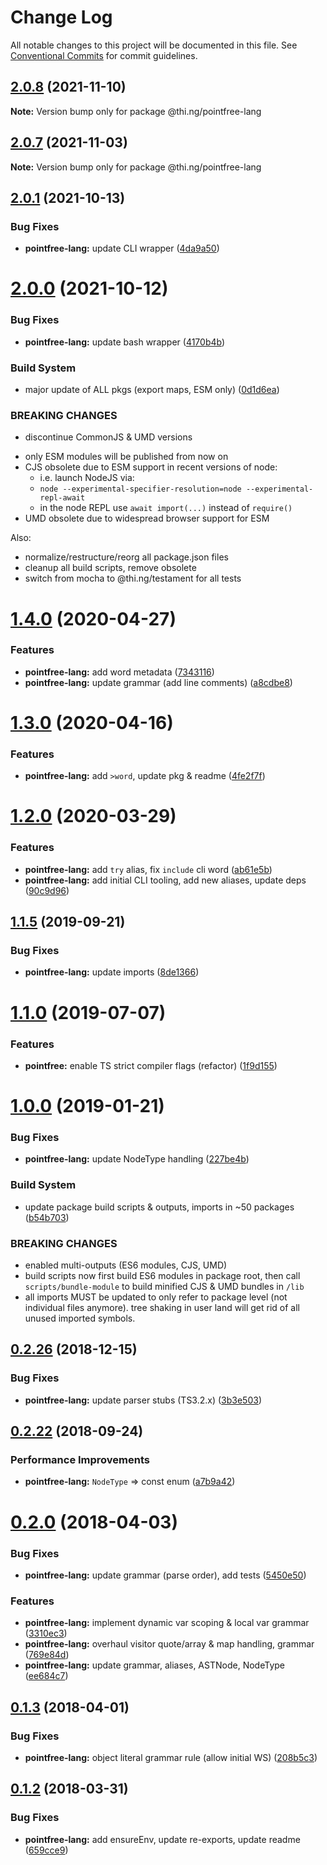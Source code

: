 # Change Log

All notable changes to this project will be documented in this file.
See [Conventional Commits](https://conventionalcommits.org) for commit guidelines.

## [2.0.8](https://github.com/thi-ng/umbrella/compare/@thi.ng/pointfree-lang@2.0.7...@thi.ng/pointfree-lang@2.0.8) (2021-11-10)

**Note:** Version bump only for package @thi.ng/pointfree-lang





## [2.0.7](https://github.com/thi-ng/umbrella/compare/@thi.ng/pointfree-lang@2.0.6...@thi.ng/pointfree-lang@2.0.7) (2021-11-03)

**Note:** Version bump only for package @thi.ng/pointfree-lang





## [2.0.1](https://github.com/thi-ng/umbrella/compare/@thi.ng/pointfree-lang@2.0.0...@thi.ng/pointfree-lang@2.0.1) (2021-10-13)


### Bug Fixes

* **pointfree-lang:** update CLI wrapper ([4da9a50](https://github.com/thi-ng/umbrella/commit/4da9a503230868f0cf8513179ecf75ef826cb126))





# [2.0.0](https://github.com/thi-ng/umbrella/compare/@thi.ng/pointfree-lang@1.4.38...@thi.ng/pointfree-lang@2.0.0) (2021-10-12)


### Bug Fixes

* **pointfree-lang:** update bash wrapper ([4170b4b](https://github.com/thi-ng/umbrella/commit/4170b4b0f025281ca5ce5140a049490ada300ce0))


### Build System

* major update of ALL pkgs (export maps, ESM only) ([0d1d6ea](https://github.com/thi-ng/umbrella/commit/0d1d6ea9fab2a645d6c5f2bf2591459b939c09b6))


### BREAKING CHANGES

* discontinue CommonJS & UMD versions

- only ESM modules will be published from now on
- CJS obsolete due to ESM support in recent versions of node:
  - i.e. launch NodeJS via:
  - `node --experimental-specifier-resolution=node --experimental-repl-await`
  - in the node REPL use `await import(...)` instead of `require()`
- UMD obsolete due to widespread browser support for ESM

Also:
- normalize/restructure/reorg all package.json files
- cleanup all build scripts, remove obsolete
- switch from mocha to @thi.ng/testament for all tests






#  [1.4.0](https://github.com/thi-ng/umbrella/compare/@thi.ng/pointfree-lang@1.3.0...@thi.ng/pointfree-lang@1.4.0) (2020-04-27)

###  Features

- **pointfree-lang:** add word metadata ([7343116](https://github.com/thi-ng/umbrella/commit/7343116d2e94191b468a37f8c21dc9ef08f0e49c))
- **pointfree-lang:** update grammar (add line comments) ([a8cdbe8](https://github.com/thi-ng/umbrella/commit/a8cdbe86a96df0b63682d3f7628ff77f75f23ced))

#  [1.3.0](https://github.com/thi-ng/umbrella/compare/@thi.ng/pointfree-lang@1.2.3...@thi.ng/pointfree-lang@1.3.0) (2020-04-16)

###  Features

- **pointfree-lang:** add `>word`, update pkg & readme ([4fe2f7f](https://github.com/thi-ng/umbrella/commit/4fe2f7f97b234f92141c2a455aad50d4732de75a))

#  [1.2.0](https://github.com/thi-ng/umbrella/compare/@thi.ng/pointfree-lang@1.1.14...@thi.ng/pointfree-lang@1.2.0) (2020-03-29)

###  Features

- **pointfree-lang:** add `try` alias, fix `include` cli word ([ab61e5b](https://github.com/thi-ng/umbrella/commit/ab61e5b428fbb98d2edfcd69c2582a98ca70779d))
- **pointfree-lang:** add initial CLI tooling, add new aliases, update deps ([90c9d96](https://github.com/thi-ng/umbrella/commit/90c9d96197d3f84d0c1069f998cf90521a260d11))

##  [1.1.5](https://github.com/thi-ng/umbrella/compare/@thi.ng/pointfree-lang@1.1.4...@thi.ng/pointfree-lang@1.1.5) (2019-09-21)

###  Bug Fixes

- **pointfree-lang:** update imports ([8de1366](https://github.com/thi-ng/umbrella/commit/8de1366))

#  [1.1.0](https://github.com/thi-ng/umbrella/compare/@thi.ng/pointfree-lang@1.0.14...@thi.ng/pointfree-lang@1.1.0) (2019-07-07)

###  Features

- **pointfree:** enable TS strict compiler flags (refactor) ([1f9d155](https://github.com/thi-ng/umbrella/commit/1f9d155))

#  [1.0.0](https://github.com/thi-ng/umbrella/compare/@thi.ng/pointfree-lang@0.2.27...@thi.ng/pointfree-lang@1.0.0) (2019-01-21)

###  Bug Fixes

- **pointfree-lang:** update NodeType handling ([227be4b](https://github.com/thi-ng/umbrella/commit/227be4b))

###  Build System

- update package build scripts & outputs, imports in ~50 packages ([b54b703](https://github.com/thi-ng/umbrella/commit/b54b703))

###  BREAKING CHANGES

- enabled multi-outputs (ES6 modules, CJS, UMD)
- build scripts now first build ES6 modules in package root, then call   `scripts/bundle-module` to build minified CJS & UMD bundles in `/lib`
- all imports MUST be updated to only refer to package level   (not individual files anymore). tree shaking in user land will get rid of   all unused imported symbols.

##  [0.2.26](https://github.com/thi-ng/umbrella/compare/@thi.ng/pointfree-lang@0.2.25...@thi.ng/pointfree-lang@0.2.26) (2018-12-15)

###  Bug Fixes

- **pointfree-lang:** update parser stubs (TS3.2.x) ([3b3e503](https://github.com/thi-ng/umbrella/commit/3b3e503))

##  [0.2.22](https://github.com/thi-ng/umbrella/compare/@thi.ng/pointfree-lang@0.2.21...@thi.ng/pointfree-lang@0.2.22) (2018-09-24)

###  Performance Improvements

- **pointfree-lang:** `NodeType` => const enum ([a7b9a42](https://github.com/thi-ng/umbrella/commit/a7b9a42))

#  [0.2.0](https://github.com/thi-ng/umbrella/compare/@thi.ng/pointfree-lang@0.1.3...@thi.ng/pointfree-lang@0.2.0) (2018-04-03)

###  Bug Fixes

- **pointfree-lang:** update grammar (parse order), add tests ([5450e50](https://github.com/thi-ng/umbrella/commit/5450e50))

###  Features

- **pointfree-lang:** implement dynamic var scoping & local var grammar ([3310ec3](https://github.com/thi-ng/umbrella/commit/3310ec3))
- **pointfree-lang:** overhaul visitor quote/array & map handling, grammar ([769e84d](https://github.com/thi-ng/umbrella/commit/769e84d))
- **pointfree-lang:** update grammar, aliases, ASTNode, NodeType ([ee684c7](https://github.com/thi-ng/umbrella/commit/ee684c7))

##  [0.1.3](https://github.com/thi-ng/umbrella/compare/@thi.ng/pointfree-lang@0.1.2...@thi.ng/pointfree-lang@0.1.3) (2018-04-01)

###  Bug Fixes

- **pointfree-lang:** object literal grammar rule (allow initial WS) ([208b5c3](https://github.com/thi-ng/umbrella/commit/208b5c3))

##  [0.1.2](https://github.com/thi-ng/umbrella/compare/@thi.ng/pointfree-lang@0.1.1...@thi.ng/pointfree-lang@0.1.2) (2018-03-31)

###  Bug Fixes

- **pointfree-lang:** add ensureEnv, update re-exports, update readme ([659cce9](https://github.com/thi-ng/umbrella/commit/659cce9))
